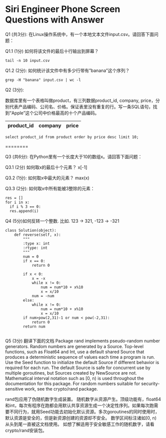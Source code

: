 
# Siri Engineer Phone Screen Questions with Answer



Q1 (共3分): 
在Linux操作系统中，有一个本地文本文件input.csv。请回答下面问题：

Q1.1 (1分) 如何将该文件的最后十行输出到屏幕？
```
tail -n 10 input.csv
```

Q1.2 (2分): 如何统计该文件中有多少行带有”banana”这个序列？
```
grep -H "banana" input.csv | wc -l
```
Q2 (3分): 

数据库里有一个表格叫做product，有三列数据product_id, company, price，分别代表产品编码、公司名、价格。保证表里没有重复的行。写一条SQL语句，找到“Apple”这个公司中价格最高的十个产品编码。

 product_id  | company   |  price  
 ------------|-----------|----------

```
select product_id from product order by price desc limit 10;
```

========

Q3 (共6分): 在Python里有一个长度大于10的数组x。请回答下面问题：

Q3.1 (2分) 如何取x的最后十个元素？
x[-1]

Q3.2 (1分): 如何取x中最大的元素？
max(x)

Q3.3 (2分): 如何取x中所有能被3整除的元素：
```
res = []
for i in x:
  if i % 3 == 0:
  res.append(i)
```
Q4 (5分)如何反转一个整数. 比如. 123 -> 321, -123 -> -321
```
class Solution(object):
    def reverse(self, x):
        """
        :type x: int
        :rtype: int
        """
        num = 0
        if x == 0:
            return 0

        if x < 0:
            x = -x
            while x != 0:
                num = num*10 + x%10
                x = x/10
            num = -num
        else:
            while x != 0:
                num = num*10 + x%10
                x = x/10
        if num>pow(2,31)-1 or num < pow(-2,31):
            return 0  
        return num
 
```




Q5 (3分) 翻译下面的文档
Package rand implements pseudo-random number generators.
Random numbers are generated by a Source. Top-level functions, such as Float64 and Int, use a default shared Source that produces a deterministic sequence of values each time a program is run. Use the Seed function to initialize the default Source if different behavior is required for each run. The default Source is safe for concurrent use by multiple goroutines, but Sources created by NewSource are not.
Mathematical interval notation such as [0, n) is used throughout the documentation for this package.
For random numbers suitable for security-sensitive work, see the crypto/rand package.


rand包应用了伪随机数字生成装置。
随机数字从资源产生。顶级功能有，float64和int，每次有程序在跑都会用默认共享资源生成一个决定性序列。如果每次跑需要不同行为，就用Seed功能去初始化默认资源。多次goroutines的同时使用时，默认资源是安全的，但是新资源创建的资源却不安全。
数学区间标注诸如[0, n)  从头到尾一直被这文档使用。
如想了解适用于安全敏感工作的随机数字，请看crypto/rand安装包。
